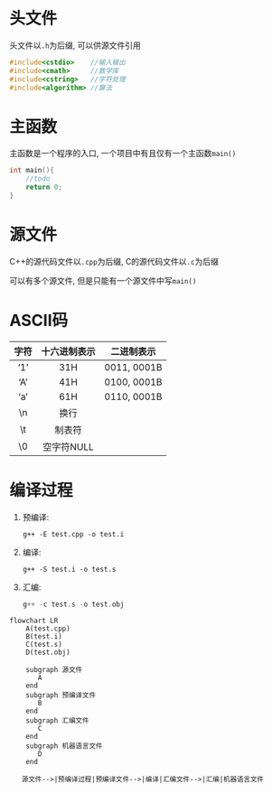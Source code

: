 #  头文件

头文件以`.h`为后缀, 可以供源文件引用

```c++
#include<cstdio>	//输入输出
#include<cmath>		//数学库
#include<cstring>	//字符处理
#include<algorithm>	//算法
```

# 主函数

主函数是一个程序的入口, 一个项目中有且仅有一个主函数`main()`

```c++
int main(){
    //todo
    return 0;
}
```

# 源文件

C++的源代码文件以`.cpp`为后缀, C的源代码文件以`.c`为后缀

可以有多个源文件, 但是只能有一个源文件中写`main()`

# ASCII码

| 字符 | 十六进制表示 | 二进制表示  |
| :--: | :----------: | :---------: |
| ‘1’  |     31H      | 0011, 0001B |
| ‘A’  |     41H      | 0100, 0001B |
| ‘a’  |     61H      | 0110, 0001B |
|  \n  |     换行     |             |
|  \t  |    制表符    |             |
|  \0  |  空字符NULL  |             |

# 编译过程

1. 预编译:

   ```shell
   g++ -E test.cpp -o test.i
   ```

2. 编译:

   ```shell
   g++ -S test.i -o test.s
   ```

   

3. 汇编:

   ```c++
   g++ -c test.s -o test.obj
   ```

   

 ```mermaid
 flowchart LR
     A(test.cpp)
     B(test.i)
     C(test.s)
     D(test.obj)
     
     subgraph 源文件
 		A
     end
     subgraph 预编译文件
 		B
     end
     subgraph 汇编文件
 		C
     end
     subgraph 机器语言文件
 		D
     end
 	
 	源文件-->|预编译过程|预编译文件-->|编译|汇编文件-->|汇编|机器语言文件
     
 ```





